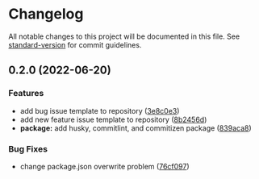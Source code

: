 # Changelog

All notable changes to this project will be documented in this file. See [standard-version](https://github.com/conventional-changelog/standard-version) for commit guidelines.

## 0.2.0 (2022-06-20)


### Features

* add bug issue template to repository ([3e8c0e3](https://github.com/kennethtegrado/resumetor/commit/3e8c0e3b9ae1d37ef3310a58a248c1a531f1b37a))
* add new feature issue template to repository ([8b2456d](https://github.com/kennethtegrado/resumetor/commit/8b2456df677bbee536ddbf0852e355b911a0538c))
* **package:** add husky, commitlint, and commitizen package ([839aca8](https://github.com/kennethtegrado/resumetor/commit/839aca8db23593f6a09d2c2c64499699e7d8b8fd))


### Bug Fixes

* change package.json overwrite problem ([76cf097](https://github.com/kennethtegrado/resumetor/commit/76cf0978710d5ad4085bc83d030dfa2c30228e85))
